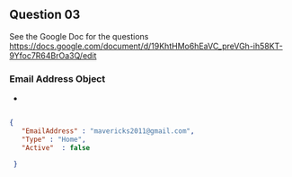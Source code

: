 ## Question 03

See the Google Doc for the questions
https://docs.google.com/document/d/19KhtHMo6hEaVC_preVGh-ih58KT-9Yfoc7R64BrOa3Q/edit


### Email Address Object 
- 
``` json 

{ 
   "EmailAddress" : "mavericks2011@gmail.com",  
   "Type" : "Home",  
   "Active"  : false 
 
 } 